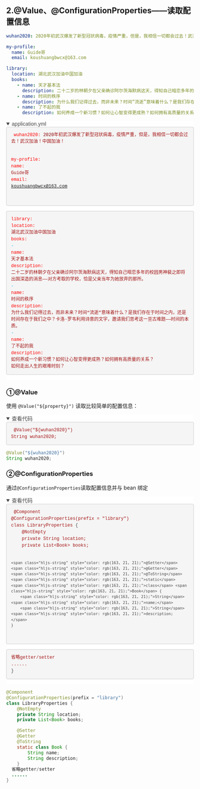 ## 2.@Value、@ConfigurationProperties——读取配置信息

```yml
wuhan2020: 2020年初武汉爆发了新型冠状病毒，疫情严重，但是，我相信一切都会过去！武汉加油！中国加油！

my-profile:
  name: Guide哥
  email: koushuangbwcx@163.com

library:
  location: 湖北武汉加油中国加油
  books:
    - name: 天才基本法
      description: 二十二岁的林朝夕在父亲确诊阿尔茨海默病这天，得知自己暗恋多年的校园男神裴之即将出国深造的消息——对方考取的学校，恰是父亲当年为她放弃的那所。
    - name: 时间的秩序
      description: 为什么我们记得过去，而非未来？时间“流逝”意味着什么？是我们存在于时间之内，还是时间存在于我们之中？卡洛·罗韦利用诗意的文字，邀请我们思考这一亘古难题——时间的本质。
    - name: 了不起的我
      description: 如何养成一个新习惯？如何让心智变得更成熟？如何拥有高质量的关系？ 如何走出人生的艰难时刻？
```



<details open="" data-math-rendered="true" style="color: rgb(68, 68, 68); font-family: Tahoma, Arial, Helvetica, sans-serif; font-size: 14px; font-style: normal; font-variant-ligatures: normal; font-variant-caps: normal; font-weight: 400; letter-spacing: normal; orphans: 2; text-align: start; text-indent: 0px; text-transform: none; widows: 2; word-spacing: 0px; -webkit-text-stroke-width: 0px; white-space: normal; background-color: rgb(255, 255, 255); text-decoration-thickness: initial; text-decoration-style: initial; text-decoration-color: initial;"><summary>application.yml</summary><pre class="language-yaml highlighter-hljs" highlighted="true" has-selection="true" style="transition-duration: 0.2s; transition-property: background, font-size, border-color, border-radius, border-width, padding, margin, color; overflow: auto; margin: 0px; padding: 0px; list-style-type: none; list-style-image: none; font-family: &quot;Courier New&quot;, Courier, monospace;"><code class="highlighter-hljs language-yaml hljs" style="font-family: &quot;Courier New&quot;, sans-serif; transition-duration: 0.2s; transition-property: background, font-size, border-color, border-radius, border-width, padding, margin, color; background: rgb(245, 245, 245); color: rgb(68, 68, 68); padding: 1em; display: block; font-size: 12px; border: 1px solid rgb(204, 204, 204); border-radius: 3px; overflow-x: auto; line-height: 1.5; margin: 0px;">&nbsp;<span class="hljs-attr" style="color: rgb(255, 0, 0);">wuhan2020:</span> <span class="hljs-number" style="color: rgb(136, 0, 0);">2020</span><span class="hljs-string" style="color: rgb(163, 21, 21);">年初武汉爆发了新型冠状病毒，疫情严重，但是，我相信一切都会过去！武汉加油！中国加油！</span>

<span class="hljs-attr" style="color: rgb(255, 0, 0);">my-profile:</span>
  <span class="hljs-attr" style="color: rgb(255, 0, 0);">name:</span> <span class="hljs-string" style="color: rgb(163, 21, 21);">Guide哥</span>
  <span class="hljs-attr" style="color: rgb(255, 0, 0);">email:</span> <span class="hljs-string" style="color: rgb(163, 21, 21);">koushuangbwcx@163.com</span>

<span class="hljs-attr" style="color: rgb(255, 0, 0);">library:</span>
  <span class="hljs-attr" style="color: rgb(255, 0, 0);">location:</span> <span class="hljs-string" style="color: rgb(163, 21, 21);">湖北武汉加油中国加油</span>
  <span class="hljs-attr" style="color: rgb(255, 0, 0);">books:</span>
    <span class="hljs-bullet" style="color: rgb(0, 176, 232);">-</span> <span class="hljs-attr" style="color: rgb(255, 0, 0);">name:</span> <span class="hljs-string" style="color: rgb(163, 21, 21);">天才基本法</span>
      <span class="hljs-attr" style="color: rgb(255, 0, 0);">description:</span> <span class="hljs-string" style="color: rgb(163, 21, 21);">二十二岁的林朝夕在父亲确诊阿尔茨海默病这天，得知自己暗恋多年的校园男神裴之即将出国深造的消息——对方考取的学校，恰是父亲当年为她放弃的那所。</span>
    <span class="hljs-bullet" style="color: rgb(0, 176, 232);">-</span> <span class="hljs-attr" style="color: rgb(255, 0, 0);">name:</span> <span class="hljs-string" style="color: rgb(163, 21, 21);">时间的秩序</span>
      <span class="hljs-attr" style="color: rgb(255, 0, 0);">description:</span> <span class="hljs-string" style="color: rgb(163, 21, 21);">为什么我们记得过去，而非未来？时间“流逝”意味着什么？是我们存在于时间之内，还是时间存在于我们之中？卡洛·罗韦利用诗意的文字，邀请我们思考这一亘古难题——时间的本质。</span>
    <span class="hljs-bullet" style="color: rgb(0, 176, 232);">-</span> <span class="hljs-attr" style="color: rgb(255, 0, 0);">name:</span> <span class="hljs-string" style="color: rgb(163, 21, 21);">了不起的我</span>
      <span class="hljs-attr" style="color: rgb(255, 0, 0);">description:</span> <span class="hljs-string" style="color: rgb(163, 21, 21);">如何养成一个新习惯？如何让心智变得更成熟？如何拥有高质量的关系？</span> <span class="hljs-string" style="color: rgb(163, 21, 21);">如何走出人生的艰难时刻？</span></code></pre></details>

 

### ①@Value

使用 `@Value("${property}")` 读取比较简单的配置信息：

<details open="" data-math-rendered="true" style="color: rgb(68, 68, 68); font-family: Tahoma, Arial, Helvetica, sans-serif; font-size: 14px; font-style: normal; font-variant-ligatures: normal; font-variant-caps: normal; font-weight: 400; letter-spacing: normal; orphans: 2; text-align: start; text-indent: 0px; text-transform: none; widows: 2; word-spacing: 0px; -webkit-text-stroke-width: 0px; white-space: normal; background-color: rgb(255, 255, 255); text-decoration-thickness: initial; text-decoration-style: initial; text-decoration-color: initial;"><summary>查看代码</summary><pre class="language-yaml highlighter-hljs" highlighted="true" has-selection="true" style="transition-duration: 0.2s; transition-property: background, font-size, border-color, border-radius, border-width, padding, margin, color; overflow: auto; margin: 0px; padding: 0px; list-style-type: none; list-style-image: none; font-family: &quot;Courier New&quot;, Courier, monospace;"><code class="highlighter-hljs language-yaml hljs" style="font-family: &quot;Courier New&quot;, sans-serif; transition-duration: 0.2s; transition-property: background, font-size, border-color, border-radius, border-width, padding, margin, color; background: rgb(245, 245, 245); color: rgb(68, 68, 68); padding: 1em; display: block; font-size: 12px; border: 1px solid rgb(204, 204, 204); border-radius: 3px; overflow-x: auto; line-height: 1.5; margin: 0px;">&nbsp;<span class="hljs-string" style="color: rgb(163, 21, 21);">@Value("${wuhan2020}")</span>
<span class="hljs-string" style="color: rgb(163, 21, 21);">String</span> <span class="hljs-string" style="color: rgb(163, 21, 21);">wuhan2020;</span></code></pre></details>

 

 ```java
@Value("${wuhan2020}")
String wuhan2020;
 ```



 

### ②@ConfigurationProperties

通过`@ConfigurationProperties`读取配置信息并与 bean 绑定

<details open="" data-math-rendered="true" style="color: rgb(68, 68, 68); font-family: Tahoma, Arial, Helvetica, sans-serif; font-size: 14px; font-style: normal; font-variant-ligatures: normal; font-variant-caps: normal; font-weight: 400; letter-spacing: normal; orphans: 2; text-align: start; text-indent: 0px; text-transform: none; widows: 2; word-spacing: 0px; -webkit-text-stroke-width: 0px; white-space: normal; background-color: rgb(255, 255, 255); text-decoration-thickness: initial; text-decoration-style: initial; text-decoration-color: initial;"><summary>查看代码</summary><pre class="language-yaml highlighter-hljs" highlighted="true" has-selection="true" style="transition-duration: 0.2s; transition-property: background, font-size, border-color, border-radius, border-width, padding, margin, color; overflow: auto; margin: 0px; padding: 0px; list-style-type: none; list-style-image: none; font-family: &quot;Courier New&quot;, Courier, monospace;"><code class="highlighter-hljs language-yaml hljs" style="font-family: &quot;Courier New&quot;, sans-serif; transition-duration: 0.2s; transition-property: background, font-size, border-color, border-radius, border-width, padding, margin, color; background: rgb(245, 245, 245); color: rgb(68, 68, 68); padding: 1em; display: block; font-size: 12px; border: 1px solid rgb(204, 204, 204); border-radius: 3px; overflow-x: auto; line-height: 1.5; margin: 0px;">&nbsp;<span class="hljs-string" style="color: rgb(163, 21, 21);">@Component</span>
<span class="hljs-string" style="color: rgb(163, 21, 21);">@ConfigurationProperties(prefix</span> <span class="hljs-string" style="color: rgb(163, 21, 21);">=</span> <span class="hljs-string" style="color: rgb(163, 21, 21);">"library"</span><span class="hljs-string" style="color: rgb(163, 21, 21);">)</span>
<span class="hljs-string" style="color: rgb(163, 21, 21);">class</span> <span class="hljs-string" style="color: rgb(163, 21, 21);">LibraryProperties</span> {
    <span class="hljs-string" style="color: rgb(163, 21, 21);">@NotEmpty</span>
    <span class="hljs-string" style="color: rgb(163, 21, 21);">private</span> <span class="hljs-string" style="color: rgb(163, 21, 21);">String</span> <span class="hljs-string" style="color: rgb(163, 21, 21);">location;</span>
    <span class="hljs-string" style="color: rgb(163, 21, 21);">private</span> <span class="hljs-string" style="color: rgb(163, 21, 21);">List&lt;Book&gt;</span> <span class="hljs-string" style="color: rgb(163, 21, 21);">books;</span>

    <span class="hljs-string" style="color: rgb(163, 21, 21);">@Setter</span>
    <span class="hljs-string" style="color: rgb(163, 21, 21);">@Getter</span>
    <span class="hljs-string" style="color: rgb(163, 21, 21);">@ToString</span>
    <span class="hljs-string" style="color: rgb(163, 21, 21);">static</span> <span class="hljs-string" style="color: rgb(163, 21, 21);">class</span> <span class="hljs-string" style="color: rgb(163, 21, 21);">Book</span> {
        <span class="hljs-string" style="color: rgb(163, 21, 21);">String</span> <span class="hljs-string" style="color: rgb(163, 21, 21);">name;</span>
        <span class="hljs-string" style="color: rgb(163, 21, 21);">String</span> <span class="hljs-string" style="color: rgb(163, 21, 21);">description;</span>
    }
  <span class="hljs-string" style="color: rgb(163, 21, 21);">省略getter/setter</span>
  <span class="hljs-string" style="color: rgb(163, 21, 21);">......</span>
}</code></pre></details>

 

```java
@Component
@ConfigurationProperties(prefix = "library")
class LibraryProperties {
    @NotEmpty
    private String location;
    private List<Book> books;

    @Setter
    @Getter
    @ToString
    static class Book {
        String name;
        String description;
    }
  省略getter/setter
  ......
}
```

